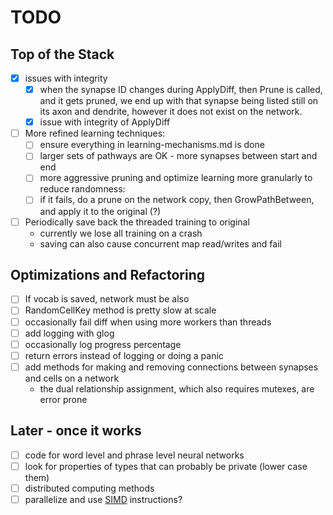 # TODO

## Top of the Stack
- [x] issues with integrity
    - [x] when the synapse ID changes during ApplyDiff, then Prune is called, and it gets pruned,
    we end up with that synapse being listed still on its axon and dendrite, however it does
    not exist on the network.
    - [x] issue with integrity of ApplyDiff
- [ ] More refined learning techniques:
    - [ ] ensure everything in learning-mechanisms.md is done
    - [ ] larger sets of pathways are OK - more synapses between start and end
    - [ ] more aggressive pruning and optimize learning more granularly to reduce randomness:
    - [ ] if it fails, do a prune on the network copy, then GrowPathBetween, and apply it to the original (?)
- [ ] Periodically save back the threaded training to original
    - currently we lose all training on a crash
    - saving can also cause concurrent map read/writes and fail

## Optimizations and Refactoring
- [ ] If vocab is saved, network must be also
- [ ] RandomCellKey method is pretty slow at scale
- [ ] occasionally fail diff when using more workers than threads
- [ ] add logging with glog
- [ ] occasionally log progress percentage
- [ ] return errors instead of logging or doing a panic
- [ ] add methods for making and removing connections between synapses and cells on a network
    - the dual relationship assignment, which also requires mutexes, are error prone

## Later - once it works
- [ ] code for word level and phrase level neural networks
- [ ] look for properties of types that can probably be private (lower case them)
- [ ] distributed computing methods
- [ ] parallelize and use [SIMD](https://github.com/bjwbell/gensimd) instructions?
